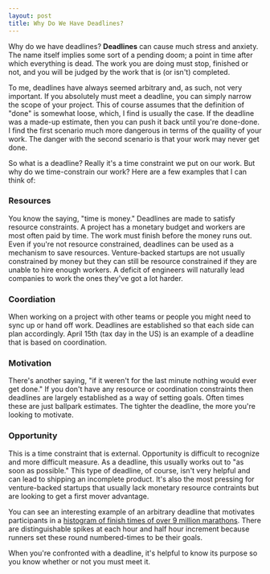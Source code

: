 ```yaml
---
layout: post
title: Why Do We Have Deadlines?
---
```


Why do we have deadlines? **Deadlines** can cause much stress and anxiety. The name itself implies some sort of a pending doom; a point in time after which everything is dead. The work you are doing must stop, finished or not, and you will be judged by the work that is (or isn't) completed.

To me, deadlines have always seemed arbitrary and, as such, not very important. If you absolutely must meet a deadline, you can simply narrow the scope of your project. This of course assumes that the definition of "done" is somewhat loose, which, I find is usually the case. If the deadline was a made-up estimate, then you can push it back until you're done-done. I find the first scenario much more dangerous in terms of the quaility of your work. The danger with the second scenario is that your work may never get done.

So what is a deadline? Really it's a time constraint we put on our work. But why do we time-constrain our work? Here are a few examples that I can think of:

### Resources
You know the saying, "time is money." Deadlines are made to satisfy resource constraints. A project has a monetary budget and workers are most often paid by time. The work must finish before the money runs out. Even if you're not resource constrained, deadlines can be used as a mechanism to save resources. Venture-backed startups are not usually constrained by money but they can still be resource constrained if they are unable to hire enough workers. A deficit of engineers will naturally lead companies to work the ones they've got a lot harder.

### Coordiation
When working on a project with other teams or people you might need to sync up or hand off work. Deadlines are established so that each side can plan accordingly. April 15th (tax day in the US) is an example of a deadline that is based on coordination.

### Motivation
There's another saying, "if it weren't for the last minute nothing would ever get done." If you don't have any resource or coordination constraints then deadlines are largely established as a way of setting goals. Often times these are just ballpark estimates. The tighter the deadline, the more you're looking to motivate.

### Opportunity
This is a time constraint that is external. Opportunity is difficult to recognize and more difficult measure. As a deadline, this usually works out to "as soon as possible." This type of deadline, of course, isn't very helpful and can lead to shipping an incomplete product. It's also the most pressing for venture-backed startups that usually lack monetary resource contraints but are looking to get a first mover advantage.

You can see an interesting example of an arbitrary deadline that motivates participants in a [histogram of finish times of over 9 million marathons](http://www.nytimes.com/2014/04/23/upshot/what-good-marathons-and-bad-investments-have-in-common.html). There are distinguishable spikes at each hour and half hour increment because runners set these round numbered-times to be their goals.

When you're confronted with a deadline, it's helpful to know its purpose so you know whether or not you must meet it.
